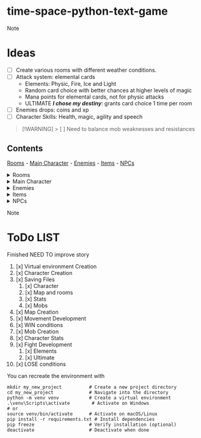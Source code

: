 # **time-space-python-text-game**

> [!NOTE]
>
> # Ideas
>
> - [ ] Create various rooms with different weather conditions.
> - [ ] Attack system: elemental cards
>   - Elements: Physic, Fire, Ice and Light
>   - Random card choice with better chances at higher levels of magic
>   - Mana points for elemental cards, not for physic attacks
>   - ULTIMATE _**I chose my destiny**_: grants card choice 1 time per room
> - [ ] Enemies drops: coins and xp
> - [ ] Character Skills: Health, magic, agility and speech

> [!WARNING] > [ ] Need to balance mob weaknesses and resistances

<!-- CONTENT SECTION -->

## Contents

[Rooms](#rooms) -
[Main Character](#main-character) -
[Enemies](#enemies) -
[Items](#items) -
[NPCs](#npcs)

<!-- ROOMS SECTION-->
<details>
<summary>Rooms</summary>

# Rooms

- [x] START:
- [x] END:
  - [x] Opened by condition (key, lever or RoomClear)
- [x] GENERAL:
  - [x] Snow:
  - [x] Sand:
  - [x] Cave:
  - NPCs: [Merchant](#merchant) and [Fortune Teller](#fortuneteller)
  - [x] Empty room:
  - NPCs: Merchant
  </details>

<!-- CHARACTER SECTION -->
<details>
<summary>Main Character</summary>

## Main Character

### Stats

> Given points initially 5

- Health (1-5): 5 life points pr/upgrade
- Agility (1-3): Enchances chances of avoid attacks and getting off fights
- Magic (1-5): Increases chances of card choice
- Speech (1-3): Increases chances on trading and conversations with NPCs

</details>

<!-- ENEMIES SECTION -->
<details>
<summary>Enemies</summary>

## Enemies

- Bandits
  - **Weaknesses**: Fire
  - **Resistances**: Light
- Skeletons
  - **Weaknesses**: Light
  - **Resistances**: Physical
- Ice monsters
  - **Weaknesses**: Fire
  - **Resistances**: Ice, Physical
- Zombies
  - **Weaknesses**: Fire
  - **Resistances**: None
  </details>

<!-- ITEMS SECTION -->
<details>
<summary>Items</summary>

## Items

- Torch
- Sword
- Shield
- Backpack
- Greatsword
- Bow and Arrows

</details>

<!-- NPCs SECTION -->
<details>
<summary>NPCs</summary>

## NPCs

- ### Merchant
- ### Fortune Teller
</details>

> [!NOTE]
>
> # ToDo LIST
>
> Finished NEED TO improve story
>
> 1. [x] Virtual environment Creation
> 1. [x] Character Creation
> 1. [x] Saving Files
>    1. [x] Character
>    1. [x] Map and rooms
>    1. [x] Stats
>    1. [x] Mobs
> 1. [x] Map Creation
> 1. [x] Movement Development
> 1. [x] WIN conditions
> 1. [x] Mob Creation
> 1. [x] Character Stats
> 1. [x] Fight Development
>    1. [x] Elements
>    1. [x] Ultimate
> 1. [x] LOSE conditions

You can recreate the environment with

```
mkdir my_new_project          # Create a new project directory
cd my_new_project             # Navigate into the directory
python -m venv venv           # Create a virtual environment
.\venv\Scripts\activate        # Activate on Windows
# or
source venv/bin/activate      # Activate on macOS/Linux
pip install -r requirements.txt # Install dependencies
pip freeze                    # Verify installation (optional)
deactivate                    # Deactivate when done
```
